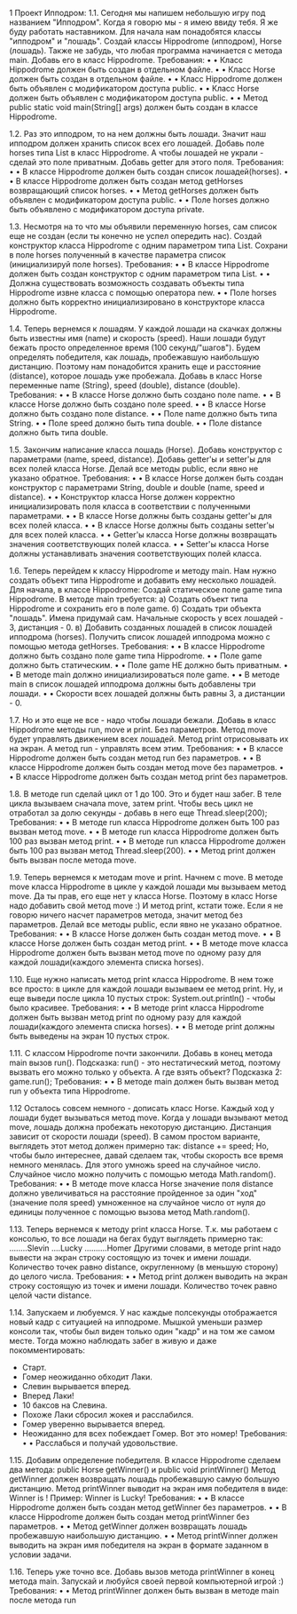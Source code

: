 1 Проект Ипподром:
1.1.  Сегодня мы напишем небольшую игру под названием "Ипподром".
Когда я говорю мы - я имею ввиду тебя. Я же буду работать наставником.
Для начала нам понадобятся классы "ипподром" и "лошадь".
Создай классы Hippodrome (ипподром), Horse (лошадь).
Также не забудь, что любая программа начинается с метода main.
Добавь его в класс Hippodrome.
Требования:
•	•
Класс Hippodrome должен быть создан в отдельном файле.
•	•
Класс Horse должен быть создан в отдельном файле.
•	•
Класс Hippodrome должен быть объявлен с модификатором доступа public.
•	•
Класс Horse должен быть объявлен с модификатором доступа public.
•	•
Метод public static void main(String[] args) должен быть создан в классе Hippodrome.

1.2. Раз это ипподром, то на нем должны быть лошади.
Значит наш ипподром должен хранить список всех его лошадей.
Добавь поле horses типа List<Horse> в класс Hippodrome.
А чтобы лошадей не украли - сделай это поле приватным.
Добавь getter для этого поля.
Требования:
•	•
В классе Hippodrome должен быть создан список лошадей(horses).
•	•
В классе Hippodrome должен быть создан метод getHorses возвращающий список horses.
•	•
Метод getHorses должен быть объявлен с модификатором доступа public.
•	•
Поле horses должно быть объявлено с модификатором доступа private.


1.3. Несмотря на то что мы объявили переменную horses, сам список еще не создан (если ты конечно не успел опередить нас).
Создай конструктор класса Hippodrome с одним параметром типа List.
Сохрани в поле horses полученный в качестве параметра список (инициализируй поле horses).
Требования:
•	•
В классе Hippodrome должен быть создан конструктор с одним параметром типа List.
•	•
Должна существовать возможность создавать объекты типа Hippodrome извне класса с помощью оператора new.
•	•
Поле horses должно быть корректно инициализировано в конструкторе класса Hippodrome.

1.4. Теперь вернемся к лошадям. У каждой лошади на скачках должны быть известны имя (name) и скорость (speed).
Наши лошади будут бежать просто определенное время (100 секунд/"шагов").
Будем определять победителя, как лошадь, пробежавшую наибольшую дистанцию.
Поэтому нам понадобится хранить еще и расстояние (distance), которое лошадь уже пробежала.
Добавь в класс Horse переменные name (String), speed (double), distance (double).
Требования:
•	•
В классе Horse должно быть создано поле name.
•	•
В классе Horse должно быть создано поле speed.
•	•
В классе Horse должно быть создано поле distance.
•	•
Поле name должно быть типа String.
•	•
Поле speed должно быть типа double.
•	•
Поле distance должно быть типа double.

1.5. Закончим написание класса лошадь (Horse).
Добавь конструктор с параметрами (name, speed, distance).
Добавь getter'ы и setter'ы для всех полей класса Horse.
Делай все методы public, если явно не указано обратное.
Требования:
•	•
В классе Horse должен быть создан конструктор с параметрами String, double и double (name, speed и distance).
•	•
Конструктор класса Horse должен корректно инициализировать поля класса в соответствии с полученными параметрами.
•	•
В классе Horse должны быть созданы getter'ы для всех полей класса.
•	•
В классе Horse должны быть созданы setter'ы для всех полей класса.
•	•
Getter'ы класса Horse должны возвращать значения соответствующих полей класса.
•	•
Setter'ы класса Horse должны устанавливать значения соответствующих полей класса.

1.6. Теперь перейдем к классу Hippodrome и методу main.
Нам нужно создать объект типа Hippodrome и добавить ему несколько лошадей.
Для начала, в классе Hippodrome:
Создай статическое поле game типа Hippodrome.
В методе main требуется:
а) Создать объект типа Hippodrome и сохранить его в поле game.
б) Создать три объекта "лошадь". Имена придумай сам. Начальные скорость у всех лошадей - 3, дистанция - 0.
в) Добавить созданных лошадей в список лошадей ипподрома (horses). Получить список лошадей ипподрома можно с помощью метода getHorses.
Требования:
•	•
В классе Hippodrome должно быть создано поле game типа Hippodrome.
•	•
Поле game должно быть статическим.
•	•
Поле game НЕ должно быть приватным.
•	•
В методе main должно инициализироваться поле game.
•	•
В методе main в список лошадей ипподрома должны быть добавлены три лошади.
•	•
Скорости всех лошадей должны быть равны 3, а дистанции - 0.

1.7. Но и это еще не все - надо чтобы лошади бежали.
Добавь в класс Hippodrome методы run, move и print. Без параметров.
Метод move будет управлять движением всех лошадей.
Метод print отрисовывать их на экран.
А метод run - управлять всем этим.
Требования:
•	•
В классе Hippodrome должен быть создан метод run без параметров.
•	•
В классе Hippodrome должен быть создан метод move без параметров.
•	•
В классе Hippodrome должен быть создан метод print без параметров.

1.8. В методе run сделай цикл от 1 до 100. Это и будет наш забег.
В теле цикла вызываем сначала move, затем print.
Чтобы весь цикл не отработал за долю секунды - добавь в него еще Thread.sleep(200);
Требования:
•	•
В методе run класса Hippodrome должен быть 100 раз вызван метод move.
•	•
В методе run класса Hippodrome должен быть 100 раз вызван метод print.
•	•
В методе run класса Hippodrome должен быть 100 раз вызван метод Thread.sleep(200).
•	•
Метод print должен быть вызван после метода move.

1.9. Теперь вернемся к методам move и print. Начнем с move.
В методе move класса Hippodrome в цикле у каждой лошади мы вызываем метод move.
Да ты прав, его еще нет у класса Horse.
Поэтому в класс Horse надо добавить свой метод move :)
И метод print, кстати тоже.
Если я не говорю ничего насчет параметров метода, значит метод без параметров.
Делай все методы public, если явно не указано обратное.
Требования:
•	•
В классе Horse должен быть создан метод move.
•	•
В классе Horse должен быть создан метод print.
•	•
В методе move класса Hippodrome должен быть вызван метод move по одному разу для каждой лошади(каждого элемента списка horses).

1.10. Еще нужно написать метод print класса Hippodrome.
В нем тоже все просто: в цикле для каждой лошади вызываем ее метод print.
Ну, и еще выведи после цикла 10 пустых строк: System.out.println() - чтобы было красивее.
Требования:
•	•
В методе print класса Hippodrome должен быть вызван метод print по одному разу для каждой лошади(каждого элемента списка horses).
•	•
В методе print должны быть выведены на экран 10 пустых строк.

1.11. С классом Hippodrome почти закончили.
Добавь в конец метода main вызов run().
Подсказка:
run() - это нестатический метод, поэтому вызвать его можно только у объекта.
А где взять объект?
Подсказка 2:
game.run();
Требования:
•	•
В методе main должен быть вызван метод run у объекта типа Hippodrome.

1.12 Осталось совсем немного - дописать класс Horse.
Каждый ход у лошади будет вызываться метод move.
Когда у лошади вызывают метод move, лошадь должна пробежать некоторую дистанцию.
Дистанция зависит от скорости лошади (speed). В самом простом варианте, выглядеть этот метод должен примерно так: distance += speed;
Но, чтобы было интереснее, давай сделаем так, чтобы скорость все время немного менялась.
Для этого умножь speed на случайное число.
Случайное число можно получить с помощью метода Math.random().
Требования:
•	•
В методе move класса Horse значение поля distance должно увеличиваться на расстояние пройденное за один "ход"(значение поля speed) умноженное на случайное число от нуля до единицы полученное с помощью вызова метод Math.random().


1.13. Теперь вернемся к методу print класса Horse.
Т.к. мы работаем с консолью, то все лошади на бегах будут выглядеть примерно так:
........Slevin
....Lucky
..........Homer
Другими словами, в методе print надо вывести на экран строку состоящую из точек и имени лошади.
Количество точек равно distance, округленному (в меньшую сторону) до целого числа.
Требования:
•	•
Метод print должен выводить на экран строку состоящую из точек и имени лошади. Количество точек равно целой части distance.

1.14. Запускаем и любуемся.
У нас каждые полсекунды отображается новый кадр с ситуацией на ипподроме.
Мышкой уменьши размер консоли так, чтобы был виден только один "кадр" и на том же самом месте.
Тогда можно наблюдать забег в живую и даже покомментировать:
- Старт.
- Гомер неожиданно обходит Лаки.
- Слевин вырывается вперед.
- Вперед Лаки!
- 10 баксов на Слевина.
- Похоже Лаки сбросил жокея и расслабился.
- Гомер уверенно вырывается вперед.
- Неожиданно для всех побеждает Гомер. Вот это номер!
Требования:
•	•
Расслабься и получай удовольствие.

1.15. Добавим определение победителя.
В классе Hippodrome сделаем два метода:
public Horse getWinner() и public void printWinner()
Метод getWinner должен возвращать лошадь пробежавшую самую большую дистанцию.
Метод printWinner выводит на экран имя победителя в виде: Winner is <name>!
Пример:
Winner is Lucky!
Требования:
•	•
В классе Hippodrome должен быть создан метод getWinner без параметров.
•	•
В классе Hippodrome должен быть создан метод printWinner без параметров.
•	•
Метод getWinner должен возвращать лошадь пробежавшую наибольшую дистанцию.
•	•
Метод printWinner должен выводить на экран имя победителя на экран в формате заданном в условии задачи.

1.16. Теперь уже точно все.
Добавь вызов метода printWinner в конец метода main.
Запускай и любуйся своей первой компьютерной игрой :)
Требования:
•	•
Метод printWinner должен быть вызван в методе main после метода run
